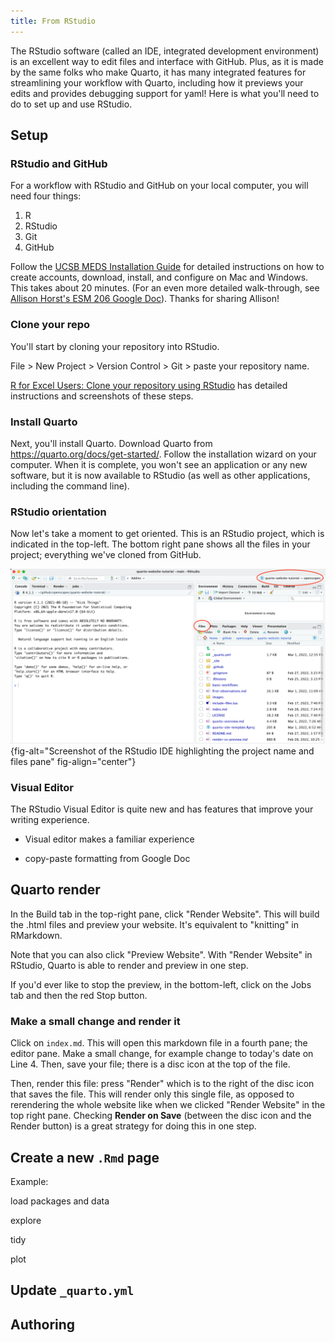 ```yaml
---
title: From RStudio
---
```


The RStudio software (called an IDE, integrated development environment) is an excellent way to edit files and interface with GitHub. Plus, as it is made by the same folks who make Quarto, it has many integrated features for streamlining your workflow with Quarto, including how it previews your edits and provides debugging support for yaml! Here is what you'll need to do to set up and use RStudio.

## Setup

### RStudio and GitHub

For a workflow with RStudio and GitHub on your local computer, you will need four things:

1.  R
2.  RStudio
3.  Git
4.  GitHub

Follow the [UCSB MEDS Installation Guide](https://ucsb-meds.github.io/meds-install-guide.html) for detailed instructions on how to create accounts, download, install, and configure on Mac and Windows. This takes about 20 minutes. (For an even more detailed walk-through, see [Allison Horst's ESM 206 Google Doc](https://docs.google.com/document/d/1zx2upJJqFZe94O3BQSMI56Z76s3haLXC0otKSpcZaJQ/edit)). Thanks for sharing Allison!

### Clone your repo

You'll start by cloning your repository into RStudio.

File \> New Project \> Version Control \> Git \> paste your repository name.

[R for Excel Users: Clone your repository using RStudio](https://rstudio-conf-2020.github.io/r-for-excel/github.html#clone-your-repository-using-rstudio) has detailed instructions and screenshots of these steps.

### Install Quarto

Next, you'll install Quarto. Download Quarto from <https://quarto.org/docs/get-started/>. Follow the installation wizard on your computer. When it is complete, you won't see an application or any new software, but it is now available to RStudio (as well as other applications, including the command line).

### RStudio orientation

Now let's take a moment to get oriented. This is an RStudio project, which is indicated in the top-left. The bottom right pane shows all the files in your project; everything we've cloned from GitHub.

![RStudio IDE highlighting the project name and files pane](images/rstudio-orientation.png){fig-alt="Screenshot of the RStudio IDE highlighting the project name and files pane" fig-align="center"}

### Visual Editor

The RStudio Visual Editor is quite new and has features that improve your writing experience.

-   Visual editor makes a familiar experience

-   copy-paste formatting from Google Doc

## Quarto render

In the Build tab in the top-right pane, click "Render Website". This will build the .html files and preview your website. It's equivalent to "knitting" in RMarkdown.

Note that you can also click "Preview Website". With "Render Website" in RStudio, Quarto is able to render and preview in one step.

If you'd ever like to stop the preview, in the bottom-left, click on the Jobs tab and then the red Stop button.

### Make a small change and render it

Click on `index.md`. This will open this markdown file in a fourth pane; the editor pane. Make a small change, for example change to today's date on Line 4. Then, save your file; there is a disc icon at the top of the file.

Then, render this file: press "Render" which is to the right of the disc icon that saves the file. This will render only this single file, as opposed to rerendering the whole website like when we clicked "Render Website" in the top right pane. Checking **Render on Save** (between the disc icon and the Render button) is a great strategy for doing this in one step.

## Create a new `.Rmd` page

Example:

load packages and data

explore

tidy

plot

## Update `_quarto.yml`

## 

## Authoring
